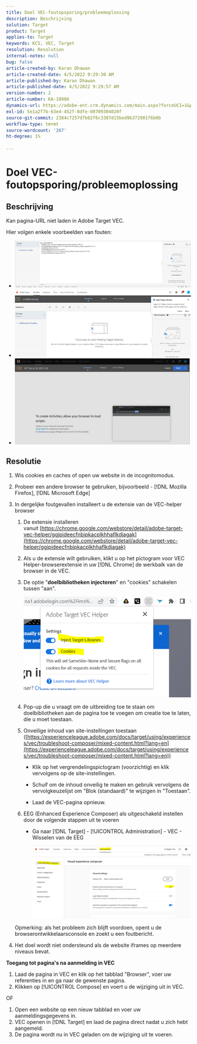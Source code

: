 ```yaml
---
title: Doel VEC-foutopsporing/probleemoplossing
description: Beschrijving
solution: Target
product: Target
applies-to: Target
keywords: KCS, VEC, Target
resolution: Resolution
internal-notes: null
bug: false
article-created-by: Karan Dhawan
article-created-date: 4/5/2022 9:29:30 AM
article-published-by: Karan Dhawan
article-published-date: 4/5/2022 9:29:57 AM
version-number: 2
article-number: KA-18986
dynamics-url: https://adobe-ent.crm.dynamics.com/main.aspx?forceUCI=1&pagetype=entityrecord&etn=knowledgearticle&id=ec1691de-c2b4-ec11-983f-000d3a5d0d73
exl-id: 5e1a2f7b-63e4-452f-8dfe-00709304020f
source-git-commit: 2384c7257d7b62f6c3387d15bed9b372901f6b0b
workflow-type: tm+mt
source-wordcount: '267'
ht-degree: 1%

---
```


# Doel VEC-foutopsporing/probleemoplossing

## Beschrijving

Kan pagina-URL niet laden in Adobe Target VEC.

Hier volgen enkele voorbeelden van fouten:

- ![](assets/___f81691de-c2b4-ec11-983f-000d3a5d0d73___.png)
- ![](assets/___071791de-c2b4-ec11-983f-000d3a5d0d73___.png)
- ![](assets/___0a1791de-c2b4-ec11-983f-000d3a5d0d73___.png)

## Resolutie

1. Wis cookies en caches of open uw website in de incognitomodus. 

1. Probeer een andere browser te gebruiken, bijvoorbeeld - [!DNL Mozilla Firefox], [!DNL Microsoft Edge]

1. In dergelijke foutgevallen installeert u de extensie van de VEC-helper browser

   1. De extensie installeren vanuit [https://chrome.google.com/webstore/detail/adobe-target-vec-helper/ggjpideecfnbipkacplkhhaflkdjagak](https://chrome.google.com/webstore/detail/adobe-target-vec-helper/ggjpideecfnbipkacplkhhaflkdjagak)

   1. Als u de extensie wilt gebruiken, klikt u op het pictogram voor VEC Helper-browserextensie in uw [!DNL Chrome] de werkbalk van de browser in de VEC. 

   1. De optie &quot;**doelbibliotheken injecteren**&quot; en &quot;cookies&quot; schakelen tussen &quot;aan&quot;.

      ![](assets/92bf52bf-21ab-ec11-983f-000d3a349523.png)

   1. Pop-up die u vraagt om de uitbreiding toe te staan om doelbibliotheken aan de pagina toe te voegen om creatie toe te laten, die u moet toestaan.

   1. Onveilige inhoud van site-instellingen toestaan ([https://experienceleague.adobe.com/docs/target/using/experiences/vec/troubleshoot-composer/mixed-content.html?lang=en](https://experienceleague.adobe.com/docs/target/using/experiences/vec/troubleshoot-composer/mixed-content.html?lang=en))

      - Klik op het vergrendelingspictogram (voorzichtig) en klik vervolgens op de site-instellingen.

      - Schuif om de inhoud onveilig te maken en gebruik vervolgens de vervolgkeuzelijst om &quot;Blok (standaard)&quot; te wijzigen in &quot;Toestaan&quot;.

      - Laad de VEC-pagina opnieuw.

   1. EEG (Enhanced Experience Composer) als uitgeschakeld instellen door de volgende stappen uit te voeren

      - Ga naar [!DNL Target] - [!UICONTROL Administration] - VEC - Wisselen van de EEG

        ![](assets/90fdfd56-26ab-ec11-983f-000d3a349523.png)

   Opmerking: als het probleem zich blijft voordoen, opent u de browserontwikkelaarsconsole en zoekt u een foutbericht.

1. Het doel wordt niet ondersteund als de website iframes op meerdere niveaus bevat. 

**Toegang tot pagina&#39;s na aanmelding in VEC**

1. Laad de pagina in VEC en klik op het tabblad &quot;Browser&quot;, voer uw referenties in en ga naar de gewenste pagina. 
1. Klikken op [!UICONTROL Compose] en voert u de wijziging uit in VEC. 

OF

1. Open een website op een nieuw tabblad en voer uw aanmeldingsgegevens in.
1. VEC openen in [!DNL Target] en laad de pagina direct nadat u zich hebt aangemeld. 
1. De pagina wordt nu in VEC geladen om de wijziging uit te voeren.
